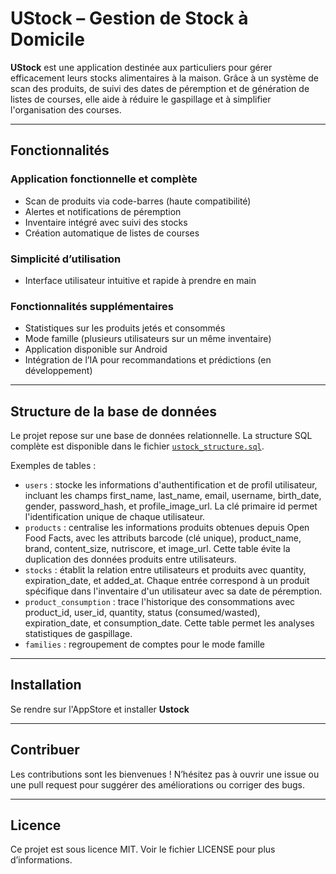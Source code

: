# UStock – Gestion de Stock à Domicile

**UStock** est une application destinée aux particuliers pour gérer efficacement leurs stocks alimentaires à la maison. Grâce à un système de scan des produits, de suivi des dates de péremption et de génération de listes de courses, elle aide à réduire le gaspillage et à simplifier l'organisation des courses.

---

## Fonctionnalités

### Application fonctionnelle et complète

- Scan de produits via code-barres (haute compatibilité)
- Alertes et notifications de péremption
- Inventaire intégré avec suivi des stocks
- Création automatique de listes de courses

### Simplicité d’utilisation

- Interface utilisateur intuitive et rapide à prendre en main

### Fonctionnalités supplémentaires

- Statistiques sur les produits jetés et consommés
- Mode famille (plusieurs utilisateurs sur un même inventaire)
- Application disponible sur Android
- Intégration de l’IA pour recommandations et prédictions (en développement)

---

## Structure de la base de données

Le projet repose sur une base de données relationnelle. La structure SQL complète est disponible dans le fichier [`ustock_structure.sql`](./ustock_structure.sql).

Exemples de tables :

- `users` : stocke les informations d'authentification et de profil utilisateur, incluant les champs first_name, last_name, email, username, birth_date, gender, password_hash, et profile_image_url. La clé primaire id permet l'identification unique de chaque utilisateur.
- `products` : centralise les informations produits obtenues depuis Open Food Facts, avec les attributs barcode (clé unique), product_name, brand, content_size, nutriscore, et image_url. Cette table évite la duplication des données produits entre utilisateurs.
- `stocks` : établit la relation entre utilisateurs et produits avec quantity, expiration_date, et added_at. Chaque entrée correspond à un produit spécifique dans l'inventaire d'un utilisateur avec sa date de péremption.
- `product_consumption` : trace l'historique des consommations avec product_id, user_id, quantity, status (consumed/wasted), expiration_date, et consumption_date. Cette table permet les analyses statistiques de gaspillage.
- `families` : regroupement de comptes pour le mode famille

---

## Installation
Se rendre sur l'AppStore et installer **Ustock** 

---

## Contribuer
Les contributions sont les bienvenues ! N’hésitez pas à ouvrir une issue ou une pull request pour suggérer des améliorations ou corriger des bugs.

---

## Licence
Ce projet est sous licence MIT. Voir le fichier LICENSE pour plus d’informations.
